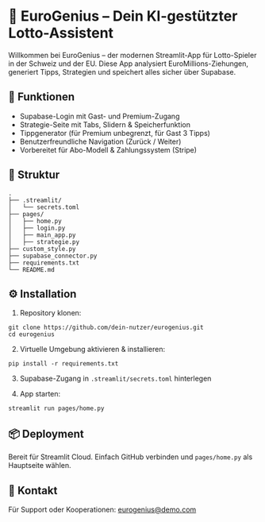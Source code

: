 
# 🎯 EuroGenius – Dein KI-gestützter Lotto-Assistent

Willkommen bei EuroGenius – der modernen Streamlit-App für Lotto-Spieler in der Schweiz und der EU.
Diese App analysiert EuroMillions-Ziehungen, generiert Tipps, Strategien und speichert alles sicher über Supabase.

## 🔐 Funktionen
- Supabase-Login mit Gast- und Premium-Zugang
- Strategie-Seite mit Tabs, Slidern & Speicherfunktion
- Tippgenerator (für Premium unbegrenzt, für Gast 3 Tipps)
- Benutzerfreundliche Navigation (Zurück / Weiter)
- Vorbereitet für Abo-Modell & Zahlungssystem (Stripe)

## 🧱 Struktur
```
.
├── .streamlit/
│   └── secrets.toml
├── pages/
│   ├── home.py
│   ├── login.py
│   ├── main_app.py
│   ├── strategie.py
├── custom_style.py
├── supabase_connector.py
├── requirements.txt
└── README.md
```

## ⚙️ Installation
1. Repository klonen:
```
git clone https://github.com/dein-nutzer/eurogenius.git
cd eurogenius
```

2. Virtuelle Umgebung aktivieren & installieren:
```
pip install -r requirements.txt
```

3. Supabase-Zugang in `.streamlit/secrets.toml` hinterlegen

4. App starten:
```
streamlit run pages/home.py
```

## 📦 Deployment
Bereit für Streamlit Cloud. Einfach GitHub verbinden und `pages/home.py` als Hauptseite wählen.

## 📧 Kontakt
Für Support oder Kooperationen: eurogenius@demo.com
